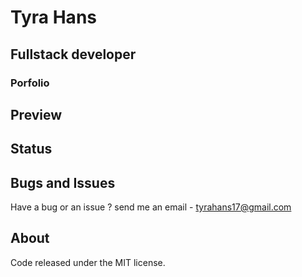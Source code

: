 # Tyra Hans
## Fullstack developer
### Porfolio


## Preview


## Status


## Bugs and Issues

Have a bug or an issue ? send me an email - tyrahans17@gmail.com 

## About
Code released under the MIT license.
